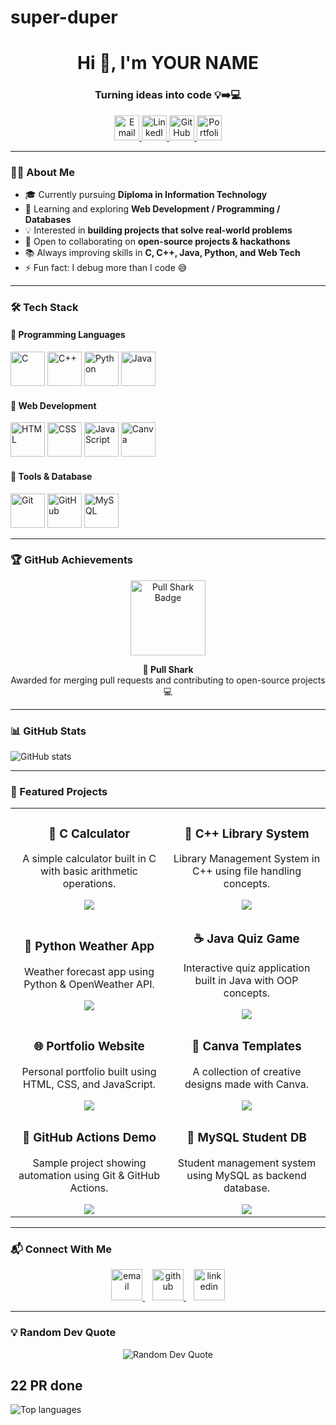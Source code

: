 # super-duper

<h1 align="center">Hi 👋, I'm YOUR NAME</h1>
<h3 align="center">Turning ideas into code 💡➡️💻</h3>


<p align="center">
  <a href="mailto:your_email@example.com">
    <img src="https://skillicons.dev/icons?i=gmail" width="40" alt="Email"/>
  </a>
  <a href="https://linkedin.com/in/your-linkedin">
    <img src="https://skillicons.dev/icons?i=linkedin" width="40" alt="LinkedIn"/>
  </a>
  <a href="https://github.com/your-github">
    <img src="https://skillicons.dev/icons?i=github" width="40" alt="GitHub"/>
  </a>
  <a href="https://your-portfolio.com">
    <img src="https://skillicons.dev/icons?i=vercel" width="40" alt="Portfolio"/>
  </a>
</p>

---

### 👨‍💻 About Me  

- 🎓 Currently pursuing **Diploma in Information Technology**  
- 🌱 Learning and exploring **Web Development / Programming / Databases**  
- 💡 Interested in **building projects that solve real-world problems**  
- 🤝 Open to collaborating on **open-source projects & hackathons**  
- 📚 Always improving skills in **C, C++, Java, Python, and Web Tech**  
- ⚡ Fun fact: I debug more than I code 😅


---

### 🛠️ Tech Stack  

#### 🔹 Programming Languages  
<p align="left">
  <img src="https://skillicons.dev/icons?i=c" height="55" alt="C"/>  
  <img src="https://skillicons.dev/icons?i=cpp" height="55" alt="C++"/>  
  <img src="https://skillicons.dev/icons?i=python" height="55" alt="Python"/>  
  <img src="https://skillicons.dev/icons?i=java" height="55" alt="Java"/>  
</p>

#### 🔹 Web Development  
<p align="left">
  <img src="https://skillicons.dev/icons?i=html" height="55" alt="HTML"/>  
  <img src="https://skillicons.dev/icons?i=css" height="55" alt="CSS"/>  
  <img src="https://skillicons.dev/icons?i=javascript" height="55" alt="JavaScript"/>  
  <img src="https://skillicons.dev/icons?i=canva" height="55" alt="Canva"/>  
</p>

#### 🔹 Tools & Database  
<p align="left">
  <img src="https://skillicons.dev/icons?i=git" height="55" alt="Git"/>  
  <img src="https://skillicons.dev/icons?i=github" height="55" alt="GitHub"/>  
  <img src="https://skillicons.dev/icons?i=mysql" height="55" alt="MySQL"/>  
</p>


---


### 🏆 GitHub Achievements  

<p align="center">
  <img src="https://github.githubassets.com/images/modules/profile/achievements/pull-shark-default.png" width="120" alt="Pull Shark Badge"/>
</p>

<p align="center">
  <b>🐙 Pull Shark</b> <br/>
  Awarded for merging pull requests and contributing to open-source projects 💻
</p>


---

### 📊 GitHub Stats  

<p align="left">
  <img src="https://github-readme-stats.vercel.app/api?username=yogendra-08&show_icons=true&theme=radical" alt="GitHub stats"/>
</p>

---


### 📌 Featured Projects  

<table align="center">
  <tr>
    <td width="50%" align="center">
      <h3>📘 C Calculator</h3>
      <p>A simple calculator built in C with basic arithmetic operations.</p>
      <a href="https://github.com/yogendra-08/c-calculator">
        <img src="https://img.shields.io/badge/View%20Repo-181717?style=for-the-badge&logo=github"/>
      </a>
    </td>
    <td width="50%" align="center">
      <h3>🚀 C++ Library System</h3>
      <p>Library Management System in C++ using file handling concepts.</p>
      <a href="https://github.com/yogendra-08/cpp-library-system">
        <img src="https://img.shields.io/badge/View%20Repo-181717?style=for-the-badge&logo=github"/>
      </a>
    </td>
  </tr>
  <tr>
    <td width="50%" align="center">
      <h3>🐍 Python Weather App</h3>
      <p>Weather forecast app using Python & OpenWeather API.</p>
      <a href="https://github.com/yogendra-08/python-weather-app">
        <img src="https://img.shields.io/badge/View%20Repo-181717?style=for-the-badge&logo=github"/>
      </a>
    </td>
    <td width="50%" align="center">
      <h3>☕ Java Quiz Game</h3>
      <p>Interactive quiz application built in Java with OOP concepts.</p>
      <a href="https://github.com/yogendra-08/java-quiz-game">
        <img src="https://img.shields.io/badge/View%20Repo-181717?style=for-the-badge&logo=github"/>
      </a>
    </td>
  </tr>
  <tr>
    <td width="50%" align="center">
      <h3>🌐 Portfolio Website</h3>
      <p>Personal portfolio built using HTML, CSS, and JavaScript.</p>
      <a href="https://github.com/yogendra-08/portfolio-website">
        <img src="https://img.shields.io/badge/View%20Repo-181717?style=for-the-badge&logo=github"/>
      </a>
    </td>
    <td width="50%" align="center">
      <h3>🎨 Canva Templates</h3>
      <p>A collection of creative designs made with Canva.</p>
      <a href="https://github.com/yogendra-08/canva-templates">
        <img src="https://img.shields.io/badge/View%20Repo-181717?style=for-the-badge&logo=github"/>
      </a>
    </td>
  </tr>
  <tr>
    <td width="50%" align="center">
      <h3>🔧 GitHub Actions Demo</h3>
      <p>Sample project showing automation using Git & GitHub Actions.</p>
      <a href="https://github.com/yogendra-08/github-actions-demo">
        <img src="https://img.shields.io/badge/View%20Repo-181717?style=for-the-badge&logo=github"/>
      </a>
    </td>
    <td width="50%" align="center">
      <h3>💾 MySQL Student DB</h3>
      <p>Student management system using MySQL as backend database.</p>
      <a href="https://github.com/yogendra-08/mysql-student-db">
        <img src="https://img.shields.io/badge/View%20Repo-181717?style=for-the-badge&logo=github"/>
      </a>
    </td>
  </tr>
</table>



---

### 📬 Connect With Me  

<p align="center">
  <a href="mailto:your_email@example.com">
    <img src="https://skillicons.dev/icons?i=gmail" height="50" alt="email"/>
  </a>
  &nbsp;&nbsp;
  <a href="https://github.com/yogendra-08">
    <img src="https://skillicons.dev/icons?i=github" height="50" alt="github"/>
  </a>
  &nbsp;&nbsp;
  <a href="https://linkedin.com/in/your-linkedin-id">
    <img src="https://skillicons.dev/icons?i=linkedin" height="50" alt="linkedin"/>
  </a>
</p>

---

### 💡 Random Dev Quote  

<p align="center">
  <img src="https://quotes-github-readme.vercel.app/api?type=horizontal&theme=radical" alt="Random Dev Quote"/>
</p>


## 22 PR done 

  <img src="https://github-readme-stats.vercel.app/api/top-langs/?username=yogendra-08&layout=compact&theme=radical" alt="Top languages" />
</p>



